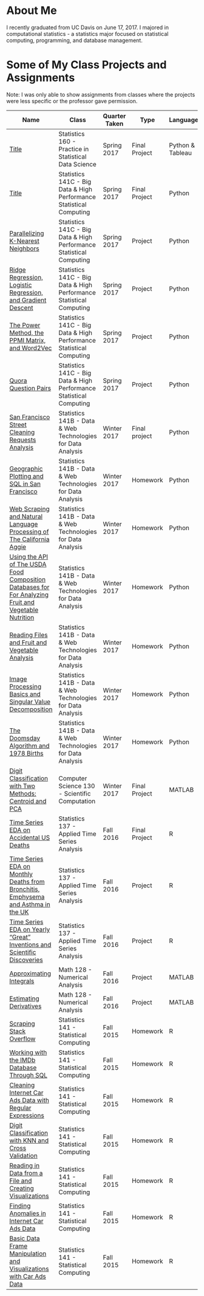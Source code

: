 # About Me 

I recently graduated from UC Davis on June 17, 2017. I majored in computational statistics - a statistics major focused on statistical 	computing, programming, and database management. 

# Some of My Class Projects and Assignments 

Note: I was only able to show assignments from classes where the projects were less specific or the professor gave permission. 

Name | Class | Quarter Taken | Type | Language
------------ | ------------- | ------------- | ------------- | ------------- 
[Title](link) | Statistics 160 - Practice in Statistical Data Science  | Spring 2017 | Final Project | Python & Tableau
[Title](link) | Statistics 141C - Big Data & High Performance Statistical Computing | Spring 2017 | Final Project | Python 
[Parallelizing K-Nearest Neighbors](https://katherineolson.github.io/Report1.pdf) | Statistics 141C - Big Data & High Performance Statistical Computing | Spring 2017 | Project | Python 
[Ridge Regression, Logistic Regression, and Gradient Descent](https://katherineolson.github.io/Report3.pdf) | Statistics 141C - Big Data & High Performance Statistical Computing | Spring 2017 | Project | Python 
[The Power Method, the PPMI Matrix, and Word2Vec](https://katherineolson.github.io/Report2.pdf) | Statistics 141C - Big Data & High Performance Statistical Computing | Spring 2017 | Project | Python 
[Quora Question Pairs](https://katherineolson.github.io/Report1.pdf) | Statistics 141C - Big Data & High Performance Statistical Computing | Spring 2017 | Project | Python 
[San Francisco Street Cleaning Requests Analysis](https://tjgordon.github.io/141B-Project/) | Statistics 141B -  Data & Web Technologies for Data Analysis | Winter 2017 | Final project | Python 
[Geographic Plotting and SQL in San Francisco](https://katherineolson.github.io/assignment6.html)| Statistics 141B -  Data & Web Technologies for Data Analysis | Winter 2017 | Homework | Python 
[Web Scraping and Natural Language Processing of The California Aggie](https://katherineolson.github.io/assignment5.html)| Statistics 141B -  Data & Web Technologies for Data Analysis | Winter 2017 | Homework | Python
[Using the API of The USDA Food Composition Databases for For Analyzing Fruit and Vegetable Nutrition](https://katherineolson.github.io/assignment4.html)| Statistics 141B -  Data & Web Technologies for Data Analysis | Winter 2017 | Homework | Python
[Reading Files and Fruit and Vegetable Analysis](https://katherineolson.github.io/assignment3.html)| Statistics 141B -  Data & Web Technologies for Data Analysis | Winter 2017 | Homework | Python
[Image Processing Basics and Singular Value Decomposition](https://katherineolson.github.io/assignment2.html)| Statistics 141B -  Data & Web Technologies for Data Analysis | Winter 2017 | Homework | Python
[The Doomsday Algorithm and 1978 Births](https://katherineolson.github.io/assignment1.html)| Statistics 141B -  Data & Web Technologies for Data Analysis | Winter 2017 | Homework | Python
[Digit Classification with Two Methods: Centroid and PCA](https://katherineolson.github.io/FinalProject130.pdf)| Computer Science 130 -  Scientific Computation | Winter 2017 | Final Project | MATLAB
[Time Series EDA on Accidental US Deaths](https://katherineolson.github.io/FinalProject.pdf)| Statistics 137 - Applied Time Series Analysis | Fall 2016 | Final Project | R
[Time Series EDA on Monthly Deaths from Bronchitis, Emphysema and Asthma in the UK](https://katherineolson.github.io/Project2.pdf)| Statistics 137 - Applied Time Series Analysis | Fall 2016 | Project | R
[Time Series EDA on Yearly “Great” Inventions and Scientific Discoveries](https://katherineolson.github.io/Project1.pdf)| Statistics 137 - Applied Time Series Analysis | Fall 2016 | Project | R
[Approximating Integrals](https://katherineolson.github.io/Project3.pdf)| Math 128 - Numerical Analysis | Fall 2016 | Project | MATLAB
[Estimating Derivatives](https://katherineolson.github.io/projectII.pdf)| Math 128 - Numerical Analysis | Fall 2016 | Project | MATLAB
[Scraping Stack Overflow](https://katherineolson.github.io/141Assignment6.pdf) | Statistics 141 - Statistical Computing | Fall 2015 | Homework | R
[Working with the IMDb Database Through SQL](https://katherineolson.github.io/141Assignment5.pdf) | Statistics 141 - Statistical Computing | Fall 2015 | Homework | R
[Cleaning Internet Car Ads Data with Regular Expressions](https://katherineolson.github.io/141Assignment4.pdf) | Statistics 141 - Statistical Computing | Fall 2015 | Homework | R
[Digit Classification with KNN and Cross Validation](https://katherineolson.github.io/141Assignment3.pdf) | Statistics 141 - Statistical Computing | Fall 2015 | Homework | R
[Reading in Data from a File and Creating Visualizations](https://katherineolson.github.io/141Assignment2.pdf) | Statistics 141 - Statistical Computing | Fall 2015 | Homework | R
[Finding Anomalies in Internet Car Ads Data](https://katherineolson.github.io/141Assignment1II.pdf) | Statistics 141 - Statistical Computing | Fall 2015 | Homework | R
[Basic Data Frame Manipulation and Visualizations with Car Ads Data](https://katherineolson.github.io/141Assignment1I.pdf) | Statistics 141 - Statistical Computing | Fall 2015 | Homework | R
